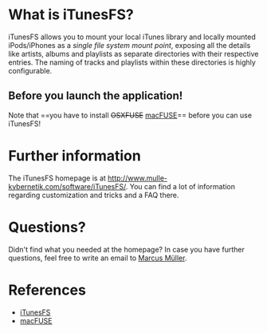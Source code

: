 What is iTunesFS?
=================

iTunesFS allows you to mount your local iTunes library and locally mounted
iPods/iPhones as a *single file system mount point*, exposing all the details
like artists, albums and playlists as separate directories with their
respective entries. The naming of tracks and playlists within these directories
is highly configurable.

Before you launch the application!
----------------------------------

Note that ==you have to install ~~OSXFUSE~~
[macFUSE](http://osxfuse.github.com/)== before you can use iTunesFS!


Further information
===================

The iTunesFS homepage is at http://www.mulle-kybernetik.com/software/iTunesFS/.
You can find a lot of information regarding customization and tricks and a FAQ
there.


Questions?
==========

Didn't find what you needed at the homepage? In case you have further questions,
feel free to write an email to
[Marcus Müller](mailto:<znek@mulle-kybernetik.com>).


References
==========

- [iTunesFS](http://www.mulle-kybernetik.com/software/iTunesFS/)
- [macFUSE](http://osxfuse.github.com/)
